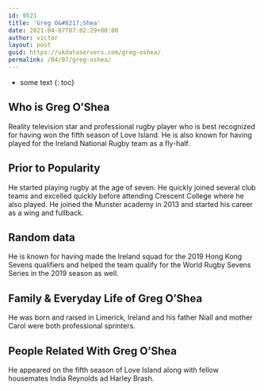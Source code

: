```yaml
---
id: 9521
title: 'Greg O&#8217;Shea'
date: 2021-04-07T07:02:29+00:00
author: victor
layout: post
guid: https://ukdataservers.com/greg-oshea/
permalink: /04/07/greg-oshea/
---
```


* some text
{: toc}


## Who is Greg O&#8217;Shea



Reality television star and professional rugby player who is best recognized for having won the fifth season of Love Island. He is also known for having played for the Ireland National Rugby team as a fly-half. 

                
                
                
## Prior to Popularity



He started playing rugby at the age of seven. He quickly joined several club teams and excelled quickly before attending Crescent College where he also played. He joined the Munster academy in 2013 and started his career as a wing and fullback. 

                
                
                
## Random data



He is known for having made the Ireland squad for the 2019 Hong Kong Sevens qualifiers and helped the team qualify for the World Rugby Sevens Series in the 2019 season as well. 

                
                
                
## Family & Everyday Life of Greg O&#8217;Shea



He was born and raised in Limerick, Ireland and his father Niall and mother Carol were both professional sprinters. 

                
                
                
## People Related With Greg O&#8217;Shea



He appeared on the fifth season of Love Island along with fellow housemates India Reynolds ad Harley Brash. 

                
              
            
          
          
          